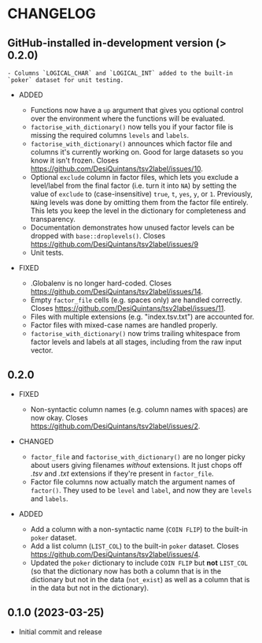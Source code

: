 # CHANGELOG


## GitHub-installed in-development version (> 0.2.0)

    - Columns `LOGICAL_CHAR` and `LOGICAL_INT` added to the built-in `poker` dataset for unit testing.
- ADDED
    - Functions now have a `up` argument that gives you optional control over the environment where the functions will be evaluated.
    - `factorise_with_dictionary()` now tells you if your factor file is missing the required columns `levels` and `labels`.
    - `factorise_with_dictionary()` announces which factor file and columns it's currently working on. Good for large datasets so you know it isn't frozen. Closes <https://github.com/DesiQuintans/tsv2label/issues/10>.
    - Optional `exclude` column in factor files, which lets you exclude a level/label from the final factor (i.e. turn it into `NA`) by setting the value of `exclude` to (case-insensitive) `true`, `t`, `yes`, `y`, or `1`. Previously, `NA`ing levels was done by omitting them from the factor file entirely. This lets you keep the level in the dictionary for completeness and transparency.
    - Documentation demonstrates how unused factor levels can be dropped with `base::droplevels()`. Closes <https://github.com/DesiQuintans/tsv2label/issues/9>
    - Unit tests.

- FIXED
    - .Globalenv is no longer hard-coded. Closes <https://github.com/DesiQuintans/tsv2label/issues/14>.
    - Empty `factor_file` cells (e.g. spaces only) are handled correctly. Closes <https://github.com/DesiQuintans/tsv2label/issues/11>.
    - Files with multiple extensions (e.g. "index.tsv.txt") are accounted for.
    - Factor files with mixed-case names are handled properly.
    - `factorise_with_dictionary()` now trims trailing whitespace from factor levels and labels at all stages, including from the raw input vector.



## 0.2.0

- FIXED
    - Non-syntactic column names (e.g. column names with spaces) are now okay. Closes <https://github.com/DesiQuintans/tsv2label/issues/2>.

- CHANGED
    - `factor_file` and `factorise_with_dictionary()` are no longer picky about users giving filenames *without* extensions. It just chops off  *.tsv* and *.txt* extensions if they're present in `factor_file`.
    - Factor file columns now actually match the argument names of `factor()`. They used to be `level` and `label`, and now they are `levels` and `labels`.

- ADDED
    - Add a column with a non-syntactic name (`COIN FLIP`) to the built-in `poker` dataset. 
    - Add a list column (`LIST_COL`) to the built-in `poker` dataset. Closes <https://github.com/DesiQuintans/tsv2label/issues/4>.
    - Updated the `poker` dictionary to include `COIN FLIP` but **not** `LIST_COL` (so that the dictionary now has both a column that is in the dictionary but not in the data (`not_exist`) as well as a column that is in the data but not in the dictionary).



## 0.1.0 (2023-03-25)

- Initial commit and release
